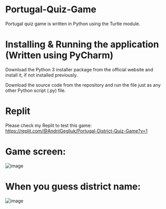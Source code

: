 # Portugal-Quiz-Game
Portugal quiz game  is written in Python using the Turtle module.

# Installing & Running the application (Written using PyCharm)

Download the Python 3 installer package from the official website and install it, if not installed previously.

Download the source code from the repository and run the file just as any other Python script (.py) file.

# Replit

Please check my Replit to test this game: https://replit.com/@AndriiGegliuk/Portugal-District-Quiz-Game?v=1

# Game screen:

![image](https://user-images.githubusercontent.com/120349975/207785048-8d6299ce-fdc5-404d-8482-af2ef0b26005.png)


# When you guess district name: 

![image](https://user-images.githubusercontent.com/120349975/207785278-911c6330-4739-41cf-8f5f-2fad87df8f85.png)
